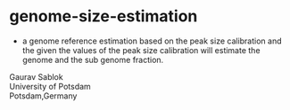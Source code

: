 # genome-size-estimation

- a genome reference estimation based on the peak size calibration and the given the values of the peak size calibration will estimate the genome and the sub genome fraction.

Gaurav Sablok \
University of Potsdam \
Potsdam,Germany
